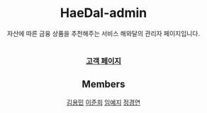 <div align="center">
  
# HaeDal-admin

자산에 따른 금융 상품을 추천해주는 서비스 해와달의 관리자 페이지입니다.
<Br><Br>

<h3>
  
[고객 페이지](https://github.com/woorifisa-projects/HaeDal)
</h3>  

## Members
[김용민](https://github.com/dragonmin28)
[이준희](https://github.com/juneheel)
[임예지](https://github.com/image00)
[정경연](https://github.com/Cloudyee)
</div>

